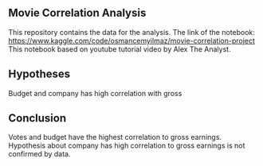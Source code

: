 ## Movie Correlation Analysis
This repository contains the data for the analysis. 
The link of the notebook: https://www.kaggle.com/code/osmancemyilmaz/movie-correlation-project This notebook based on youtube tutorial video by Alex The Analyst.


## Hypotheses
Budget and company has high correlation with gross

## Conclusion
Votes and budget have the highest correlation to gross earnings. Hypothesis about company has high correlation to gross earnings is not confirmed by data.
